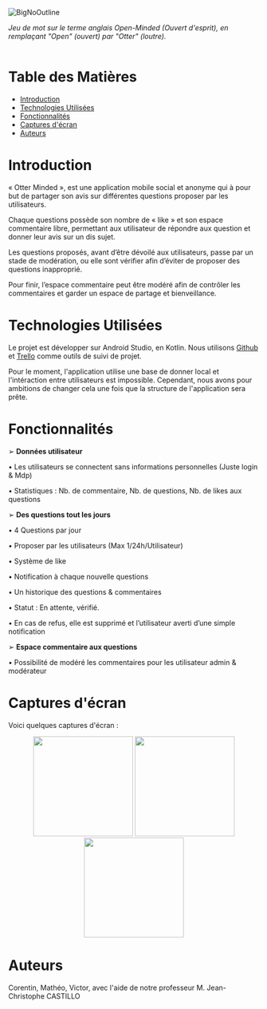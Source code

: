 ![BigNoOutline](https://github.com/L-Antre-des-Loutres/OtterMinded/assets/109530954/ca377a6f-9701-4429-863c-647742a5afdb)

*Jeu de mot sur le terme anglais Open-Minded (Ouvert d'esprit), en remplaçant "Open" (ouvert) par "Otter" (loutre).*
<br><br>

# Table des Matières

- [Introduction](#introduction)
- [Technologies Utilisées](#technologies-utilisées)
- [Fonctionnalités](#fonctionnalités)
- [Captures d'écran](#captures-décran)
- [Auteurs](#auteurs)

# Introduction

« Otter Minded », est une application mobile social et anonyme qui à pour but de partager son avis sur différentes questions proposer par les utilisateurs.

Chaque questions possède son nombre de « like » et son espace commentaire libre, permettant aux utilisateur de répondre aux question et donner leur avis sur un dis sujet.

Les questions proposés, avant d’être dévoilé aux utilisateurs, passe par un stade de modération, ou elle sont vérifier afin d’éviter de proposer des questions inapproprié.

Pour finir, l’espace commentaire peut être modéré afin de contrôler les commentaires et garder un espace de partage et bienveillance.

# Technologies Utilisées

Le projet est développer sur Android Studio, en Kotlin. Nous utilisons [Github](https://github.com/L-Antre-des-Loutres/OtterMinded/tree/master) et [Trello](https://trello.com/b/4kI6N7vs/otterminded) comme outils de suivi de projet.

Pour le moment, l'application utilise une base de donner local et l'intéraction entre utilisateurs est impossible.
Cependant, nous avons pour ambitions de changer cela une fois que la structure de l'application sera prête.

# Fonctionnalités

➢ **Données utilisateur**

• Les utilisateurs se connectent sans informations personnelles (Juste login & Mdp)

• Statistiques : Nb. de commentaire, Nb. de questions, Nb. de likes aux questions

➢ **Des questions tout les jours**

• 4 Questions par jour

• Proposer par les utilisateurs (Max 1/24h/Utilisateur)

• Système de like

• Notification à chaque nouvelle questions

• Un historique des questions & commentaires

• Statut : En attente, vérifié.

• En cas de refus, elle est supprimé et l’utilisateur averti d’une simple notification

➢ **Espace commentaire aux questions**

• Possibilité de modéré les commentaires pour les utilisateur admin & modérateur


# Captures d'écran

Voici quelques captures d'écran :
<div align="center">
  <img src="https://github.com/L-Antre-des-Loutres/OtterMinded/assets/109530954/981345c4-2cfd-405f-baa8-cd8aada0112a" width="200" />
  <img src="https://github.com/L-Antre-des-Loutres/OtterMinded/assets/109530954/f34e2f89-2e81-48d0-be87-a447341de1bb" width="200" />
  <img src="https://github.com/L-Antre-des-Loutres/OtterMinded/assets/109530954/31f03dc1-188c-4f28-9484-c8dad88ccbc9" width="200" />
</div>

# Auteurs

Corentin, Mathéo, Victor, avec l'aide de notre professeur M. Jean-Christophe CASTILLO
